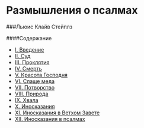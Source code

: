 # Размышления о псалмах

###Льюис Клайв Стейплз

####Содержание

*   [I. Введение](#01)
*   [II. Суд](#02)
*   [III. Проклятия](#03)
*   [IV. Смерть](#04)
*   [V. Красота Господня](#05)
*   [VI. Слаще меда](#06)
*   [VII. Потворство](#07)
*   [VIII. Природа](#08)
*   [IX. Хвала](#09)
*   [X. Иносказания](#10)
*   [XI. Иносказания в Ветхом Завете](#11)
*   [XII. Иносказания в псалмах](#12)
